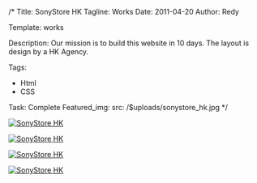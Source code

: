 /*
Title: SonyStore HK
Tagline: Works
Date: 2011-04-20
Author: Redy

Template: works

Description: Our mission is to build this website in 10 days. The layout is design by a HK Agency.

Tags:
- Html
- CSS

Task: Complete
Featured_img:
  src: /$uploads/sonystore_hk.jpg
*/

<p>
  <a class="lightbox-gallery" href="/$uploads/sonystore_hk_1.jpg">
    <img src="/$uploads/sonystore_hk_1.jpg" alt="SonyStore HK" />
  </a>
</p>

<p>
  <a class="lightbox-gallery" href="/$uploads/sonystore_hk_2.jpg">
    <img src="/$uploads/sonystore_hk_2.jpg" alt="SonyStore HK" />
  </a>
</p>

<p>
  <a class="lightbox-gallery" href="/$uploads/sonystore_hk_3.jpg">
    <img src="/$uploads/sonystore_hk_3.jpg" alt="SonyStore HK" />
  </a>
</p>

<p>
  <a class="lightbox-gallery" href="/$uploads/sonystore_hk_4.jpg">
    <img src="/$uploads/sonystore_hk_4.jpg" alt="SonyStore HK" />
  </a>
</p>